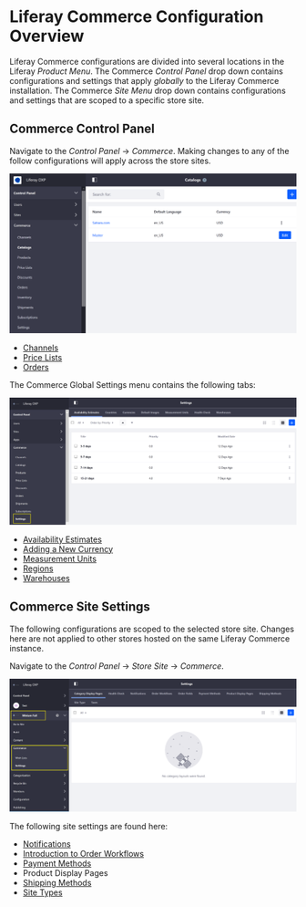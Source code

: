 # Liferay Commerce Configuration Overview

Liferay Commerce configurations are divided into several locations in the Liferay _Product Menu_. The Commerce _Control Panel_ drop down contains configurations and settings that apply _globally_ to the Liferay Commerce installation. The Commerce _Site Menu_ drop down contains configurations and settings that are scoped to a specific store site.

## Commerce Control Panel

Navigate to the _Control Panel_ → _Commerce_. Making changes to any of the follow configurations will apply across the store sites.

![Global Commerce Settings](./liferay-commerce-configuration-overview/images/01.png)

* [Channels](../managing-a-catalog/creating-and-managing-products/channels/managing-channels.md)
* [Price Lists](../managing-a-catalog/managing-price/creating-a-price-list.md)
* [Orders](../orders-and-fulfillment/orders/orders-menu.md)

The Commerce Global Settings menu contains the following tabs:

![Commerce Global Settings Tab](./liferay-commerce-configuration-overview/images/02.png)

* [Availability Estimates](../managing-a-catalog/managing-inventory/availability-estimates.md)
* [Adding a New Currency](../store-administration/currencies/adding-a-new-currency.md)
* [Measurement Units](../store-administration/configuring-shipping-methods/measurement-units.md)
* [Regions](../store-administration/adding-regions.md)
* [Warehouses](../managing-a-catalog/managing-inventory/warehouse-reference-guide.md)

## Commerce Site Settings

The following configurations are scoped to the selected store site. Changes here are not applied to other stores hosted on the same Liferay Commerce instance.

Navigate to the _Control Panel_ → _Store Site_ → _Commerce_.

![Minium Full Site Settings](./liferay-commerce-configuration-overview/images/03.png)

The following site settings are found here:

* [Notifications](../promoting-products/automating-store-emails-by-using-notification-templates.md)
* [Introduction to Order Workflows](../orders-and-fulfillment/order-workflows/introduction-to-order-workflows.md)
* [Payment Methods](../store-administration/configuring-payment-methods/payments.md)
* Product Display Pages
* [Shipping Methods](../store-administration/configuring-shipping-methods/shipping-method-reference.md)
* [Site Types](../starting-a-store/sites-and-site-types.md)

